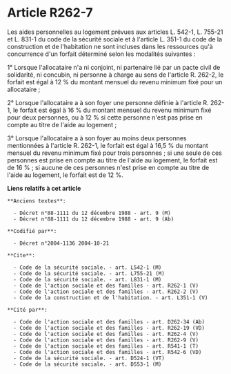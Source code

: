 # Article R262-7

Les aides personnelles au logement prévues aux articles L. 542-1, L. 755-21 et L. 831-1 du code de la sécurité sociale et à
l'article L. 351-1 du code de la construction et de l'habitation ne sont incluses dans les ressources qu'à concurrence d'un
forfait déterminé selon les modalités suivantes :

1° Lorsque l'allocataire n'a ni conjoint, ni partenaire lié par un pacte civil de solidarité, ni concubin, ni personne à
charge au sens de l'article R. 262-2, le forfait est égal à 12 % du montant mensuel du revenu minimum fixé pour un
allocataire ;

2° Lorsque l'allocataire a à son foyer une personne définie à l'article R. 262-1, le forfait est égal à 16 % du montant
mensuel du revenu minimum fixé pour deux personnes, ou à 12 % si cette personne n'est pas prise en compte au titre de l'aide
au logement ;

3° Lorsque l'allocataire a à son foyer au moins deux personnes mentionnées à l'article R. 262-1, le forfait est égal à 16,5 %
du montant mensuel du revenu minimum fixé pour trois personnes ; si une seule de ces personnes est prise en compte au titre
de l'aide au logement, le forfait est de 16 % ; si aucune de ces personnes n'est prise en compte au titre de l'aide au
logement, le forfait est de 12 %.

**Liens relatifs à cet article**

	**Anciens textes**:

	  - Décret n°88-1111 du 12 décembre 1988 - art. 9 (M)
	  - Décret n°88-1111 du 12 décembre 1988 - art. 9 (Ab)

	**Codifié par**:

	  - Décret n°2004-1136 2004-10-21

	**Cite**:

	  - Code de la sécurité sociale. - art. L542-1 (M)
	  - Code de la sécurité sociale. - art. L755-21 (M)
	  - Code de la sécurité sociale. - art. L831-1 (M)
	  - Code de l'action sociale et des familles - art. R262-1 (V)
	  - Code de l'action sociale et des familles - art. R262-2 (V)
	  - Code de la construction et de l'habitation. - art. L351-1 (V)

	**Cité par**:

	  - Code de l'action sociale et des familles - art. D262-34 (Ab)
	  - Code de l'action sociale et des familles - art. R262-19 (VD)
	  - Code de l'action sociale et des familles - art. R262-4 (V)
	  - Code de l'action sociale et des familles - art. R262-9 (V)
	  - Code de l'action sociale et des familles - art. R541-1 (T)
	  - Code de l'action sociale et des familles - art. R542-6 (VD)
	  - Code de la sécurité sociale. - art. D524-1 (VT)
	  - Code de la sécurité sociale. - art. D553-1 (M)
